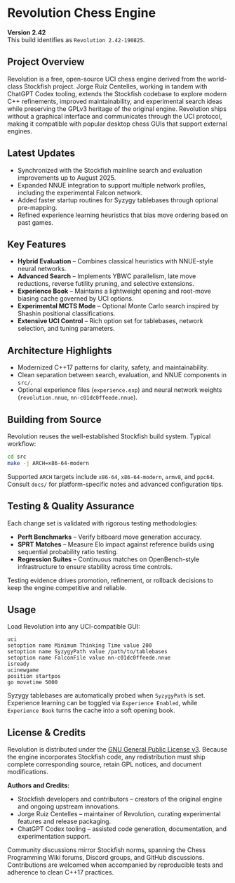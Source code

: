 # Revolution Chess Engine

**Version 2.42**  
This build identifies as `Revolution 2.42-190825`.

## Project Overview
Revolution is a free, open-source UCI chess engine derived from the world-class Stockfish project. Jorge Ruiz Centelles, working in tandem with ChatGPT Codex tooling, extends the Stockfish codebase to explore modern C++ refinements, improved maintainability, and experimental search ideas while preserving the GPLv3 heritage of the original engine. Revolution ships without a graphical interface and communicates through the UCI protocol, making it compatible with popular desktop chess GUIs that support external engines.

## Latest Updates
- Synchronized with the Stockfish mainline search and evaluation improvements up to August 2025.
- Expanded NNUE integration to support multiple network profiles, including the experimental Falcon network.
- Added faster startup routines for Syzygy tablebases through optional pre-mapping.
- Refined experience learning heuristics that bias move ordering based on past games.

## Key Features
- **Hybrid Evaluation** – Combines classical heuristics with NNUE-style neural networks.
- **Advanced Search** – Implements YBWC parallelism, late move reductions, reverse futility pruning, and selective extensions.
- **Experience Book** – Maintains a lightweight opening and root-move biasing cache governed by UCI options.
- **Experimental MCTS Mode** – Optional Monte Carlo search inspired by Shashin positional classifications.
- **Extensive UCI Control** – Rich option set for tablebases, network selection, and tuning parameters.

## Architecture Highlights
- Modernized C++17 patterns for clarity, safety, and maintainability.
- Clean separation between search, evaluation, and NNUE components in `src/`.
- Optional experience files (`experience.exp`) and neural network weights (`revolution.nnue`, `nn-c01dc0ffeede.nnue`).

## Building from Source
Revolution reuses the well-established Stockfish build system. Typical workflow:

```bash
cd src
make -j ARCH=x86-64-modern
```

Supported `ARCH` targets include `x86-64`, `x86-64-modern`, `armv8`, and `ppc64`. Consult `docs/` for platform-specific notes and advanced configuration tips.

## Testing & Quality Assurance
Each change set is validated with rigorous testing methodologies:

- **Perft Benchmarks** – Verify bitboard move generation accuracy.
- **SPRT Matches** – Measure Elo impact against reference builds using sequential probability ratio testing.
- **Regression Suites** – Continuous matches on OpenBench-style infrastructure to ensure stability across time controls.

Testing evidence drives promotion, refinement, or rollback decisions to keep the engine competitive and reliable.

## Usage
Load Revolution into any UCI-compatible GUI:

```text
uci
setoption name Minimum Thinking Time value 200
setoption name SyzygyPath value /path/to/tablebases
setoption name FalconFile value nn-c01dc0ffeede.nnue
isready
ucinewgame
position startpos
go movetime 5000
```

Syzygy tablebases are automatically probed when `SyzygyPath` is set. Experience learning can be toggled via `Experience Enabled`, while `Experience Book` turns the cache into a soft opening book.

## License & Credits
Revolution is distributed under the [GNU General Public License v3](https://www.gnu.org/licenses/gpl-3.0.en.html). Because the engine incorporates Stockfish code, any redistribution must ship complete corresponding source, retain GPL notices, and document modifications.

**Authors and Credits:**
- Stockfish developers and contributors – creators of the original engine and ongoing upstream innovations.
- Jorge Ruiz Centelles – maintainer of Revolution, curating experimental features and release packaging.
- ChatGPT Codex tooling – assisted code generation, documentation, and experimentation support.

Community discussions mirror Stockfish norms, spanning the Chess Programming Wiki forums, Discord groups, and GitHub discussions. Contributions are welcomed when accompanied by reproducible tests and adherence to clean C++17 practices.
